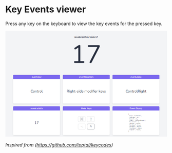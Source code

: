 # Key Events viewer
Press any key on the keyboard to view the key events for the pressed key.

![alt text](https://github.com/adithsuresh/keyevents/blob/main/screenshot.png?raw=true)

*Inspired from (https://github.com/toptal/keycodes)*
